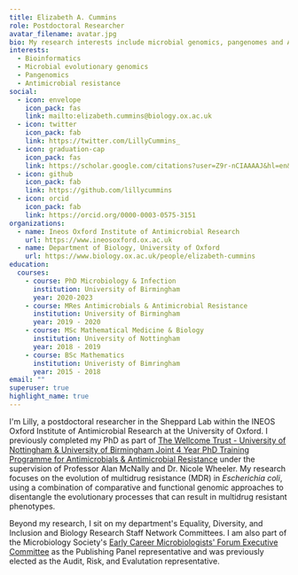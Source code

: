 ```yaml
---
title: Elizabeth A. Cummins
role: Postdoctoral Researcher
avatar_filename: avatar.jpg
bio: My research interests include microbial genomics, pangenomes and AMR.
interests:
  - Bioinformatics
  - Microbial evolutionary genomics
  - Pangenomics
  - Antimicrobial resistance
social:
  - icon: envelope
    icon_pack: fas
    link: mailto:elizabeth.cummins@biology.ox.ac.uk
  - icon: twitter
    icon_pack: fab
    link: https://twitter.com/LillyCummins_
  - icon: graduation-cap
    icon_pack: fas
    link: https://scholar.google.com/citations?user=Z9r-nCIAAAAJ&hl=en&oi=ao
  - icon: github
    icon_pack: fab
    link: https://github.com/lillycummins
  - icon: orcid
    icon_pack: fab
    link: https://orcid.org/0000-0003-0575-3151
organizations:
  - name: Ineos Oxford Institute of Antimicrobial Research
    url: https://www.ineosoxford.ox.ac.uk
  - name: Department of Biology, University of Oxford
    url: https://www.biology.ox.ac.uk/people/elizabeth-cummins
education:
  courses:
    - course: PhD Microbiology & Infection
      institution: University of Birmingham
      year: 2020-2023
    - course: MRes Antimicrobials & Antimicrobial Resistance
      institution: University of Birmingham
      year: 2019 - 2020
    - course: MSc Mathematical Medicine & Biology
      institution: University of Nottingham
      year: 2018 - 2019
    - course: BSc Mathematics
      institution: Univeristy of Bimringham
      year: 2015 - 2018
email: ""
superuser: true
highlight_name: true
---
```

I'm Lilly, a postdoctoral researcher in the Sheppard Lab within the INEOS Oxford Institute of Antimicrobial Research at the University of Oxford. I previously completed my PhD as part of [The Wellcome Trust - University of Nottingham & University of Birmingham Joint 4 Year PhD Training Programme for Antimicrobials & Antimicrobial Resistance](https://www.birmingham.ac.uk/schools/mds-graduate-school/wellcome-aamr/index.aspx) under the supervision of Professor Alan McNally and Dr. Nicole Wheeler. My research focuses on the evolution of multidrug resistance (MDR) in *Escherichia coli*, using a combination of comparative and functional genomic approaches to disentangle the evolutionary processes that can result in multidrug resistant phenotypes.

Beyond my research, I sit on my department's Equality, Diversity, and Inclusion and Biology Research Staff Network Committees. I am also part of the Microbiology Society's [Early Career Microbiologists' Forum Executive Committee](https://microbiologysociety.org/why-microbiology-matters/council-governance/committees/early-career-microbiologists-forum-committee.html?_gl=1*18733vw*_up*MQ..*_ga*MTg1MzgxMjc1Ny4xNzIxMzA2NTA3*_ga_KJR7LS80P1*MTcyMTMwNjUwNi4xLjEuMTcyMTMwNjU0NS4wLjAuMA..) as the Publishing Panel representative and was previously elected as the Audit, Risk, and Evalutation representative.